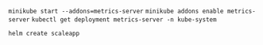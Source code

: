 
`minikube start --addons=metrics-server`
`minikube addons enable metrics-server`
`kubectl get deployment metrics-server -n kube-system`

`helm create scaleapp`